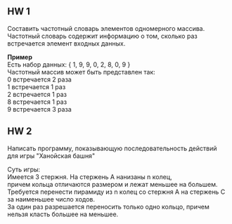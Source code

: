<h2>HW 1</h2>
<p>
    Составить частотный словарь элементов одномерного массива.<br>
    Частотный словарь содержит информацию о том, сколько раз встречается элемент входных данных.
</p>

<p>
    <b>Пример</b><br>
    Есть набор данных: { 1, 9, 9, 0, 2, 8, 0, 9 }<br>
    Частотный массив может быть представлен так:<br>
    0 встречается 2 раза<br>
    1 встречается 1 раз<br>
    2 встречается 1 раз<br>
    8 встречается 1 раз<br>
    9 встречается 3 раза<br>
</p>

<h2>HW 2</h2>
<p>
    Написать программу, показывающую последовательность действий для игры "Ханойская башня"
</p>
<p>
    Суть игры:<br>
    Имеется 3 стержня. На стержень A нанизаны n колец,<br>
    причем кольца отличаются размером и лежат меньшее на большем.
    Требуется перенести пирамиду из n колец со стержня A на стержень C за наименьшее число ходов.<br>
    За один раз разрешается переносить только одно кольцо, причем нельзя класть большее на меньшее.
</p>